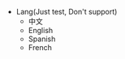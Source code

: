 <!--
 * @Author: Rainy
 * @Github: https://github.com/Rain120
 * @Date: 2019-01-20 14:09:08
 * @LastEditTime: 2019-09-08 14:06:27
 -->
* Lang(Just test, Don't support)
  * 中文
  * English
  * Spanish
  * French